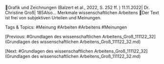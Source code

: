 Grafik und Zeichnungen
(Balzert et al., 2022, S. 252 ff. )
11.11.2022| Dr. Christine Groß| 185Also…
Merkmale wissenschaftlichen Arbeitens
Der Text ist frei von subjektiven Urteilen und Meinungen.

   Tags & Topics:
   #Meinung
   #Arbeiten
   #Arbeitens
   #Meinungen

[Previous: #Grundlagen des wissenschaftlichen Arbeitens_Groß_111122_32](Grundlagen des wissenschaftlichen Arbeitens_Groß_111122_32.md)

[Next: #Grundlagen des wissenschaftlichen Arbeitens_Groß_111122_32](Grundlagen des wissenschaftlichen Arbeitens_Groß_111122_32.md)